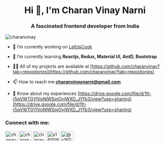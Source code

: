 <h1 align="center">Hi 👋, I'm Charan Vinay Narni</h1>
<h3 align="center">A fascinated frontend developer from India</h3>

<p align="left"> <img src="https://komarev.com/ghpvc/?username=charanvinay&label=Profile%20views&color=0e75b6&style=flat" alt="charanvinay" /> </p>

- 🔭 I’m currently working on [LetUsCook](https://github.com/charanvinay/letuscook)

- 🌱 I’m currently learning **Reactjs, Redux, Material UI, AntD, Bootstrap**

- 👨‍💻 All of my projects are available at [https://github.com/charanvinay?tab=repositories](https://github.com/charanvinay?tab=repositories)

- 📫 How to reach me **charanvinaynarni@gmail.com**

- 📄 Know about my experiences [https://drive.google.com/file/d/1tt-r5qVWTGYlVoNlWSpjOvjWXD_JYfb3/view?usp=sharing](https://drive.google.com/file/d/1tt-r5qVWTGYlVoNlWSpjOvjWXD_JYfb3/view?usp=sharing)

<h3 align="left">Connect with me:</h3>
<p align="left">
<a href="https://twitter.com/chanay_4" target="blank"><img align="center" src="https://raw.githubusercontent.com/rahuldkjain/github-profile-readme-generator/master/src/images/icons/Social/twitter.svg" alt="chanay_4" height="30" width="40" /></a>
<a href="https://linkedin.com/in/charanvinay narni" target="blank"><img align="center" src="https://raw.githubusercontent.com/rahuldkjain/github-profile-readme-generator/master/src/images/icons/Social/linked-in-alt.svg" alt="charanvinay narni" height="30" width="40" /></a>
<a href="https://instagram.com/chanay_4" target="blank"><img align="center" src="https://raw.githubusercontent.com/rahuldkjain/github-profile-readme-generator/master/src/images/icons/Social/instagram.svg" alt="chanay_4" height="30" width="40" /></a>
<a href="https://www.hackerrank.com/s160097" target="blank"><img align="center" src="https://raw.githubusercontent.com/rahuldkjain/github-profile-readme-generator/master/src/images/icons/Social/hackerrank.svg" alt="s160097" height="30" width="40" /></a>
<a href="https://www.hackerearth.com/@s160097" target="blank"><img align="center" src="https://raw.githubusercontent.com/rahuldkjain/github-profile-readme-generator/master/src/images/icons/Social/hackerearth.svg" alt="@s160097" height="30" width="40" /></a>
</p>
